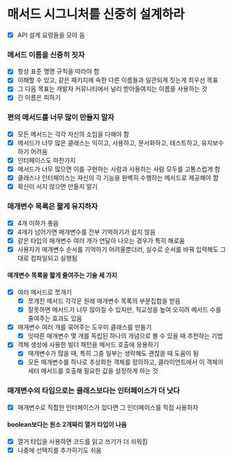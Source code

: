 # 매서드 시그니처를 신중히 설계하라
- [x] API 설계 요령들을 모아 둠
### 메서드 이름을 신중히 짓자
- [x] 항상 표준 명명 규칙을 따라야 함
- [x] 이해할 수 있고, 같은 패키지에 속한 다른 이름들과 일관되게 짓는게 최우선 목표
- [x] 그 다음 목표는 개발자 커뮤니티에서 널리 받아들여지는 이름을 사용하는 것
- [x] 긴 이름은 피하기
### 편의 메서드를 너무 많이 만들지 말자
- [x] 모든 메서드는 각각 자신의 소임을 다해야 함
- [x] 메서드가 너무 많은 클래스는 익히고, 사용하고, 문서화하고, 테스트하고, 유지보수하기 어려움
- [x] 인터페이스도 마찬가지
- [x] 메서드가 너무 많으면 이를 구현하는 사람과 사용하는 사람 모두를 고통스럽게 함
- [x] 클래스나 인터페이스는 자신의 각 기능을 완벽히 수행하는 메서드로 제공해야 함
- [x] 확신이 서지 않으면 만들지 말기
### 매개변수 목록은 짧게 유지하자
- [x] 4개 이하가 좋음
- [x] 4개가 넘어가면 매개변수를 전부 기억하기가 쉽지 않음
- [x] 같은 타입의 매개변수 여러 개가 연달아 나오는 경우가 특히 해로움
- [x] 사용자가 매개변수 순서를 기억하기 어려울뿐더러, 실수로 순서를 바꿔 입력해도 그대로 컴파일되고 실행됨
#### 매개변수 목록을 짧게 줄여주는 기술 세 가지
- [x] 여러 메서드로 쪼개기
  - [x] 쪼개진 메서드 각각은 원래 매개변수 목록의 부분집합을 받음
  - [x] 잘못하면 메서드가 너무 많아질 수 있지만, 직교성을 높여 오히려 메서드 수를 줄여주는 효과도 있음
- [x] 매개변수 여러 개를 묶어주는 도우미 클래스를 만들기
  - [x] 잇따른 매개변수 몇 개를 독립된 하나의 개념으로 볼 수 있을 때 추천하는 기법
- [x] 객체 생성에 사용한 빌더 패턴을 메서드 호출에 응용하기
  - [x] 매개변수가 많을 때, 특히 그중 일부는 생략해도 괜찮을 때 도움이 됨
  - [x] 모든 매개변수를 하나로 추상화한 객체를 정의하고, 클라이언트에서 이 객체의 세터 메서드를 호출해 필요한 값을 설정하게 하는 것
### 매개변수의 타입으로는 클래스보다는 인터페이스가 더 낫다
- [x] 매개변수로 적합한 인터페이스가 있다면 그 인터페이스를 직접 사용하자
#### boolean보다는 원소 2개짜리 열거 타입이 나음
- [x] 열거 타입을 사용하면 코드를 읽고 쓰기가 더 쉬워짐
- [x] 나중에 선택지를 추가히기도 쉬움